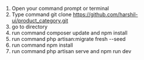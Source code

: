 1. Open your command prompt or terminal
2. Type command git clone https://github.com/harshil-ui/product_category.git
3. go to directory
4. run command composer update and npm install
5. run command php artisan:migrate fresh --seed
6. run command npm install
7. run command php artisan serve and npm run dev
